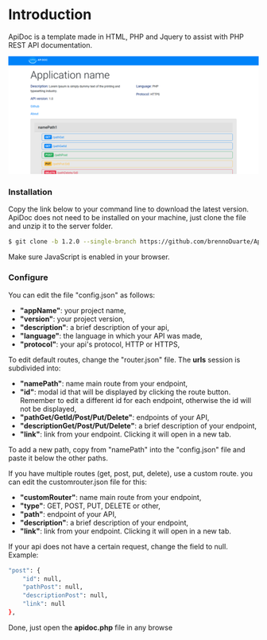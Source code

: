 # Introduction

ApiDoc is a template made in HTML, PHP and Jquery to assist with PHP REST API documentation.
 
<img src="api-doc/view/_img/apidoc.png">

### Installation

Copy the link below to your command line to download the latest version. ApiDoc does not need to be installed on your machine, just clone the file and unzip it to the server folder.

```sh
$ git clone -b 1.2.0 --single-branch https://github.com/brennoDuarte/ApiDoc.git ApiDoc-v1.2.0-stable
```

Make sure JavaScript is enabled in your browser.

### Configure

You can edit the file "config.json" as follows:

- **"appName"**: your project name,
- **"version"**: your project version,
- **"description"**: a brief description of your api,
- **"language"**: the language in which your API was made,
- **"protocol"**: your api's protocol, HTTP or HTTPS,

To edit default routes, change the "router.json" file. The **urls** session is subdivided into:

- **"namePath"**: name main route from your endpoint,
- **"id"**: modal id that will be displayed by clicking the route button. Remember to edit a different id for each endpoint, otherwise the id will not be displayed,
- **"pathGet/GetId/Post/Put/Delete"**: endpoints of your API,
- **"descriptionGet/Post/Put/Delete"**: a brief description of your endpoint,
- **"link"**: link from your endpoint. Clicking it will open in a new tab.

To add a new path, copy from "namePath" into the "config.json" file and paste it below the other paths.

If you have multiple routes (get, post, put, delete), use a custom route. you can edit the customrouter.json file for this:

- **"customRouter"**: name main route from your endpoint,
- **"type"**: GET, POST, PUT, DELETE or other,
- **"path"**: endpoint of your API,
- **"description"**: a brief description of your endpoint,
- **"link"**: link from your endpoint. Clicking it will open in a new tab.

If your api does not have a certain request, change the field to null. Example: 

```sh
"post": {
    "id": null,
    "pathPost": null,
    "descriptionPost": null,
    "link": null
},
```

Done, just open the **apidoc.php** file in any browse
